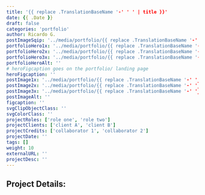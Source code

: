 ```yaml
---
title: '{{ replace .TranslationBaseName '-' ' ' | title }}'
date: {{ .Date }}
draft: false
categories: 'portfolio'
author: Ricardo G.
postImageSqip: '../media/portfolio/{{ replace .TranslationBaseName '-' '_' | lower }}/sqip.svg'
portfolioHero1x: '../media/portfolio/{{ replace .TranslationBaseName '-' '_' | lower }}/placeHolder_sm.png'
portfolioHero2x: '../media/portfolio/{{ replace .TranslationBaseName '-' '_' | lower }}heroPlaceholder@2x.png'
portfolioHero3x: '../media/portfolio/{{ replace .TranslationBaseName '-' '_' | lower }}/heroPlaceholder@3x.png'
portfolioHeroAlt: ''
# heroFigcaption goes on the portfolio/ landing page
heroFigcaption: ''
postImage1x: '../media/portfolio/{{ replace .TranslationBaseName '-' '_' | lower }}/placeHolder_sm.png'
postImage2x: '../media/portfolio/{{ replace .TranslationBaseName '-' '_' | lower }}/placeHolder_sm@2x.png'
postImage3x: '../media/portfolio/{{ replace .TranslationBaseName '-' '_' | lower }}/placeHolder_sm@3x.png'
postImageAlt: ''
figcaption: ''
svgClipObjectClass: ''
svgColorClass: ''
projectRoles: ['role one', 'role two']
projectClients: ['client A', 'client B']
projectCredits: ['collaborator 1', 'collaborator 2']
projectDate: ''
tags: []
weight: 10
externalURL: ''
projectDesc: ''
---
```

## Project Details:
